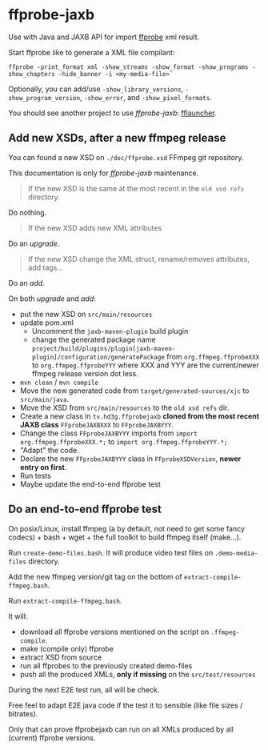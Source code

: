 # ffprobe-jaxb

Use with Java and JAXB API for import [ffprobe](https://ffmpeg.org/ffprobe.html) xml result.

Start ffprobe like to generate a XML file compilant:

```shell
ffprobe -print_format xml -show_streams -show_format -show_programs -show_chapters -hide_banner -i <my-media-file>`
```

Optionally, you can add/use `-show_library_versions`, `-show_program_version`, `-show_error`, and  `-show_pixel_formats`.

You should see another project to use *ffprobe-jaxb*: [fflauncher](https://github.com/hdsdi3g/fflauncher).

## Add new XSDs, after a new ffmpeg release

You can found a new XSD on `./doc/ffprobe.xsd` FFmpeg git repository.

This documentation is only for *ffprobe-jaxb* maintenance.

> If the new XSD is the same at the most recent in the `old xsd refs` directory.

Do nothing.

> If the new XSD adds new XML attributes 

Do an *upgrade*.

> If the new XSD change the XML struct, rename/removes attributes, add tags...

Do an *add*.

On both *upgrade* and *add*:

  - put the new XSD on `src/main/resources`
  - update pom.xml
    - Uncomment the `jaxb-maven-plugin` build plugin
    - change the generated package name `project/build/plugins/plugin[jaxb-maven-plugin]/configuration/generatePackage` from `org.ffmpeg.ffprobeXXX` to `org.ffmpeg.ffprobeYYY` where XXX and YYY are the current/newer ffmpeg release version dot less.
  - `mvn clean` / `mvn compile`
  - Move the new generated code from `target/generated-sources/xjc` to `src/main/java`.
  - Move the XSD from `src/main/resources` to the `old xsd refs` dir.
  - Create a new class in `tv.hd3g.ffprobejaxb` **cloned from the most recent JAXB class** `FFprobeJAXBXXX` to `FFprobeJAXBYYY`.
  - Change the class `FFprobeJAXBYYY` imports from `import org.ffmpeg.ffprobeXXX.*;` to  `import org.ffmpeg.ffprobeYYY.*;`
  - "Adapt" the code.
  - Declare the new `FFprobeJAXBYYY` class in `FFprobeXSDVersion`, **newer entry on first**.
  - Run tests
  - Maybe update the end-to-end ffprobe test

## Do an end-to-end ffprobe test

On posix/Linux, install ffmpeg (a by default, not need to get some fancy codecs) + bash + wget + the full toolkit to build ffmpeg itself (make...).

Run `create-demo-files.bash`. It will produce video test files on `.demo-media-files` directory.

Add the new ffmpeg version/git tag on the bottom of `extract-compile-ffmpeg.bash`.

Run `extract-compile-ffmpeg.bash`.

It will:
  - download all ffprobe versions mentioned on the script on `.ffmpeg-compile`.
  - make (compile only) ffprobe
  - extract XSD from source
  - run all ffprobes to the previously created demo-files
  - push all the produced XMLs, **only if missing** on the `src/test/resources`

During the next E2E test run, all will be check.

Free feel to adapt E2E java code if the test it to sensible (like file sizes / bitrates).

Only that can prove ffprobejaxb can run on all XMLs produced by all (current) ffprobe versions.
